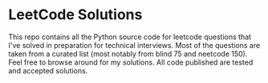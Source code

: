 # LeetCode Solutions

This repo contains all the Python source code for leetcode questions that I've solved in preparation for technical interviews.
Most of the questions are taken from a curated list (most notably from blind 75 and neetcode 150). Feel free to browse around
for my solutions. All code published are tested and accepted solutions.
